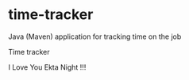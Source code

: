 # time-tracker
Java (Maven) application for tracking time on the job

Time tracker

I Love You Ekta Night !!!
